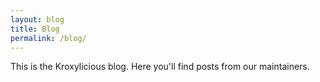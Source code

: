 ```yaml
---
layout: blog
title: Blog
permalink: /blog/
---
```


This is the Kroxylicious blog. Here you'll find posts from our maintainers.